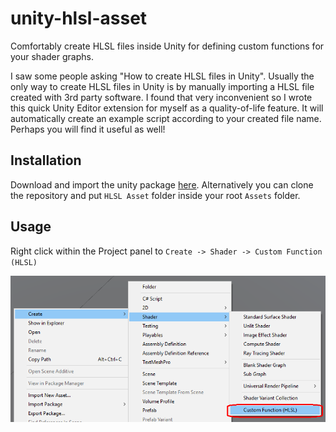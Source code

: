 # unity-hlsl-asset
Comfortably create HLSL files inside Unity for defining custom functions for your shader graphs.

I saw some people asking "How to create HLSL files in Unity". Usually the only way to create HLSL files in Unity is by manually importing a HLSL file created with 3rd party software. I found that very inconvenient so I wrote this quick Unity Editor extension for myself as a quality-of-life feature. It will automatically create an example script according to your created file name. Perhaps you will find it useful as well!

## Installation  
Download and import the unity package [here](https://github.com/snorbertas/unity-hlsl-asset/releases/tag/1.0). Alternatively you can clone the repository and put `HLSL Asset` folder inside your root `Assets` folder.

## Usage  
Right click within the Project panel to `Create -> Shader -> Custom Function (HLSL)`

![Demo Image](https://github.com/snorbertas/unity-hlsl-asset/blob/images/demo.png)
